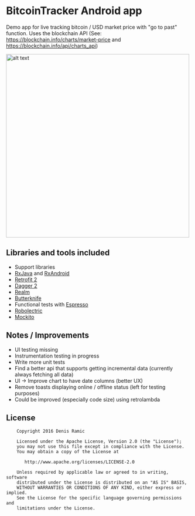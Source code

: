# BitcoinTracker Android app
Demo app for live tracking bitcoin / USD market price with "go to past" function.
Uses the blockchain API (See: https://blockchain.info/charts/market-price and https://blockchain.info/api/charts_api)

<img src="https://github.com/ramden/BitcoinTrackerApp/raw/master/images/bitcointracker.png" alt="alt text" height="500">

## Libraries and tools included

- Support libraries
- [RxJava](https://github.com/ReactiveX/RxJava) and [RxAndroid](https://github.com/ReactiveX/RxAndroid) 
- [Retrofit 2](http://square.github.io/retrofit/)
- [Dagger 2](http://google.github.io/dagger/)
- [Realm](https://github.com/realm/realm-java)
- [Butterknife](https://github.com/JakeWharton/butterknife)
- Functional tests with [Espresso](https://code.google.com/p/android-test-kit/wiki/Espresso)
- [Robolectric](http://robolectric.org/)
- [Mockito](http://mockito.org/)

## Notes / Improvements

- UI testing missing
- Instrumentation testing in progress
- Write more unit tests
- Find a better api that supports getting incremental data (currently always fetching all data)
- UI -> Improve chart to have date columns (better UX)
- Remove toasts displaying online / offline status (left for testing purposes)
- Could be improved (especially code size) using retrolambda

## License

```
    Copyright 2016 Denis Ramic

    Licensed under the Apache License, Version 2.0 (the "License");
    you may not use this file except in compliance with the License.
    You may obtain a copy of the License at

       http://www.apache.org/licenses/LICENSE-2.0

    Unless required by applicable law or agreed to in writing, software
    distributed under the License is distributed on an "AS IS" BASIS,
    WITHOUT WARRANTIES OR CONDITIONS OF ANY KIND, either express or implied.
    See the License for the specific language governing permissions and
    limitations under the License.
```
